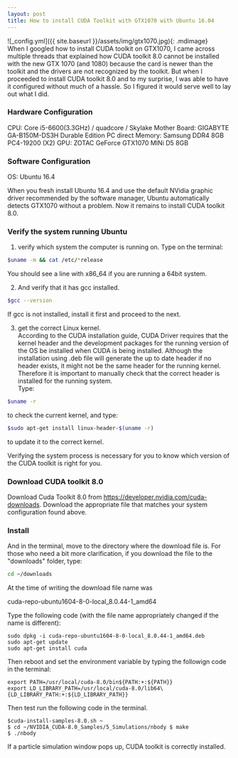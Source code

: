 ```yaml
---
layout: post
title: How to install CUDA Toolkit with GTX1070 with Ubuntu 16.04
---
```

![_config.yml]({{ site.baseurl }}/assets/img/gtx1070.jpg){: .mdimage}   
When I googled how to install CUDA toolkit on GTX1070, I came across multiple threads that explained how CUDA toolkit 8.0 cannot be installed with the new GTX 1070 (and 1080) because the card is newer than the toolkit and the drivers are not recognized by the toolkit. But when I proceeded to install CUDA toolkit 8.0 and to my surprise, I was able to have it configured without much of a hassle. So I figured it would serve well to lay out what I did.   

### Hardware Configuration

CPU: Core i5-6600(3.3GHz) / quadcore / Skylake 
Mother Board: GIGABYTE GA-B150M-DS3H Durable Edition PC direct 
Memory: Samsung DDR4 8GB PC4-19200  (X2) 
GPU: ZOTAC GeForce GTX1070 MINi D5 8GB

### Software Configuration
OS: Ubuntu 16.4

When you fresh install Ubuntu 16.4 and use the default NVidia graphic driver recommended by the software manager, Ubuntu automatically detects GTX1070 without a problem. Now it remains to install CUDA toolkit 8.0.  

### Verify the system running Ubuntu
1. verify which system the computer is running on. Type on the terminal:  

```sh
$uname -m && cat /etc/*release
```

You should see a line with x86\_64 if you are running a 64bit system.   

2. And verify that it has gcc installed.   

```sh
$gcc --version
```

If gcc is not installed, install it first and proceed to the next.   

3. get the correct Linux kernel.   
According to the CUDA installation guide, CUDA Driver requires that the kernel header and the development packages for the running version of the OS be installed when CUDA is being installed. Although the installation using .deb file will generate the up to date header if no header exists, it might not be the same header for the running kernel. Therefore it is important to manually check that the correct header is installed for the running system.   
Type:  

```sh
$uname -r 
```  

to check the current kernel, and type:  

```sh
$sudo apt-get install linux-header-$(uname -r)
```

to update it to the correct kernel.   

Verifying the system process is necessary for you to know which version of the CUDA toolkit is right for you.  

### Download CUDA toolkit 8.0  
Download Cuda Toolkit 8.0 from https://developer.nvidia.com/cuda-downloads. Download the appropriate file that matches your system configuration found above.   

### Install  
And in the terminal, move to the directory where the download file is. For those who need a bit more clarification, if you download the file to the "downloads" folder, type:  

```sh
cd ~/downloads
```

At the time of writing the download file name was   

cuda-repo-ubuntu1604-8-0-local\_8.0.44-1\_amd64  

Type the following code (with the file name appropriately changed if the name is different):  

```
sudo dpkg -i cuda-repo-ubuntu1604-8-0-local_8.0.44-1_amd64.deb
sudo apt-get update
sudo apt-get install cuda
```

Then reboot and set the environment variable by typing the followign code in the terminal:  

```
export PATH=/usr/local/cuda-8.0/bin${PATH:+:${PATH}}
export LD_LIBRARY_PATH=/usr/local/cuda-8.0/lib64\
{LD_LIBRARY_PATH:+:${LD_LIBRARY_PATH}}
```

Then test run the following code in the terminal.   

```
$cuda-install-samples-8.0.sh ~
$ cd ~/NVIDIA_CUDA-8.0_Samples/5_Simulations/nbody $ make
$ ./nbody
```  

If a particle simulation window pops up, CUDA toolkit is correctly installed. 
